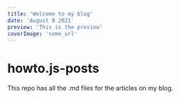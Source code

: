 ```yaml
---
title: 'Welcome to my blog'
date: 'August 8 2021'
preview: 'This is the preview'
coverImage: 'some_url'
---
```


# howto.js-posts
This repo has all the .md files for the articles on my blog.
